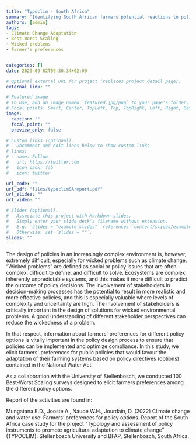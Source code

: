 ```yaml
---
title: "Typoclim - South Africa"
summary: "Identifying South African farmers potential reactions to policy instruments designed to foster their adaptation to climate change"
authors: [admin]
tags: 
- Climate Change Adaptation
- Best-Worst Scaling
- Wicked problems
- Farmer's preferences


categories: []
date: 2020-09-02T09:30:34+02:00

# Optional external URL for project (replaces project detail page).
external_link: ""

# Featured image
# To use, add an image named `featured.jpg/png` to your page's folder.
# Focal points: Smart, Center, TopLeft, Top, TopRight, Left, Right, BottomLeft, Bottom, BottomRight.
image:
  caption: ""
  focal_point: ""
  preview_only: false

# Custom links (optional).
#   Uncomment and edit lines below to show custom links.
# links:
# - name: Follow
#   url: https://twitter.com
#   icon_pack: fab
#   icon: twitter

url_code: ""
url_pdf: "files/typoclimSAreport.pdf"
url_slides: ""
url_video: ""

# Slides (optional).
#   Associate this project with Markdown slides.
#   Simply enter your slide deck's filename without extension.
#   E.g. `slides = "example-slides"` references `content/slides/example-slides.md`.
#   Otherwise, set `slides = ""`.
slides: ""
---
```


The design of policies in an increasingly complex environment is, however, extremely difficult, especially for wicked problems such as climate change. “Wicked problems” are defined as social or policy issues that are often complex, difficult to define, and difficult to solve. Ecosystems are complex, inherently unpredictable systems, and this makes it more difficult to predict the outcome of policy decisions. The involvement of stakeholders in decision-making processes has the potential to result in more realistic and more effective policies, and this is especially valuable where levels of complexity and uncertainty are high. The involvement of stakeholders is critically important in the design of solutions for wicked environmental problems. A good understanding of different stakeholder perspectives can reduce the wickedness of a problem. 

In that respect, information about farmers' preferences for different policy options is vitally important in the policy design process to ensure that policies can be implemented and optimize compliance. In this study, we elicit farmers' preferences for public policies that would favour the adaptation of their farming systems based on policy directives (options) contained in the National Water Act.  

As a collaboration with the University of Stellenbosch, we conducted 100 Best-Worst Scaling surveys designed to elicit farmers preferences among the different policy options.

Report of the activities are found in: 

Mungatana E.D., Jooste A., Naudé W.H., Jourdain, D. (2022) Climate change and water use: Farmers’ preferences for policy options. Report of the South Africa case study for the project “Typology and assessment of policy instruments to promote agricultural adaptation to climate change” (TYPOCLIM). Stellenbosch University and BFAP, Stellenbosch, South Africa.

